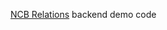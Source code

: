 [NCB Relations](http://www.creditnet.ru/nkbrelation/report/?report.sharekey=tgsdesazrsnikjep&lang=en) backend demo code
